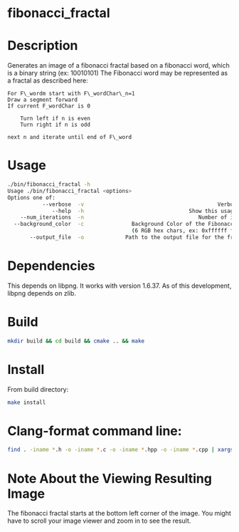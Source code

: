 # fibonacci\_fractal

# Description
Generates an image of a fibonacci fractal based on a fibonacci word, which is a binary string (ex: 10010101)
The Fibonacci word may be represented as a fractal as described here:

    For F\_wordm start with F\_wordChar\_n=1
    Draw a segment forward
    If current F_wordChar is 0

        Turn left if n is even
        Turn right if n is odd

    next n and iterate until end of F\_word

# Usage
```bash
./bin/fibonacci_fractal -h
Usage ./bin/fibonacci_fractal <options>
Options one of: 
           --verbose  -v                                          Verbose output
              --help  -h                                 Show this usage message
    --num_iterations  -n                                    Number of iterations
  --background_color  -c               Background Color of the Fibonacci Fractal
                                       (6 RGB hex chars, ex: 0xffffff for white)
       --output_file  -o             Path to the output file for the fractal PNG
```

# Dependencies
This depends on libpng. It works with version 1.6.37. As of this development, libpng depends on zlib.

# Build
```bash
mkdir build && cd build && cmake .. && make
```

# Install
From build directory:
```bash
make install
```

# Clang-format command line:
```bash
find . -iname *.h -o -iname *.c -o -iname *.hpp -o -iname *.cpp | xargs -clang-format -style=file -fallback-style=none -i 
```

# Note About the Viewing Resulting Image
The fibonacci fractal starts at the bottom left corner of the image. You might have to scroll your image viewer
and zoom in to see the result.
